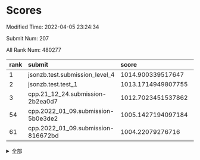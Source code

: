 # Scores

Modified Time: 2022-04-05 23:24:34

Submit Num: 207

All Rank Num: 480277

| rank |               submit               |       score        |       sigma        | pk_num |
| :--- | :--------------------------------- | :----------------- | :----------------- | :----- |
| 1    | jsonzb.test.submission_level_4     | 1014.900339517647  | 0.8275906685881788 | 9272   |
| 2    | jsonzb.test.test_1                 | 1013.1714949807755 | 0.8020193994958882 | 9278   |
| 3    | cpp.21_12_24.submission-2b2ea0d7   | 1012.7023451537862 | 0.7914625908660209 | 9281   |
| 54   | cpp.2022_01_09.submission-5b0e3de2 | 1005.1427194097184 | 0.7048120935983568 | 9276   |
| 61   | cpp.2022_01_09.submission-816672bd | 1004.22079276716   | 0.7153774638498765 | 9276   |


<details>
<summary>全部</summary>

| rank |                 submit                 |       score        |       sigma        | pk_num |
| :--- | :------------------------------------- | :----------------- | :----------------- | :----- |
| 1    | jsonzb.test.submission_level_4         | 1014.900339517647  | 0.8275906685881788 | 9272   |
| 2    | jsonzb.test.test_1                     | 1013.1714949807755 | 0.8020193994958882 | 9278   |
| 3    | cpp.21_12_24.submission-2b2ea0d7       | 1012.7023451537862 | 0.7914625908660209 | 9281   |
| 4    | gobigger.level_3.submission_level_3_2  | 1011.9802367923854 | 0.7777668281716341 | 9278   |
| 5    | gobigger.level_3.submission_level_3_12 | 1011.5217669721291 | 0.775697277594598  | 9282   |
| 6    | gobigger.level_3.submission_level_3_36 | 1011.3719000259841 | 0.784178294859773  | 9285   |
| 7    | gobigger.level_3.submission_level_3_19 | 1011.3434839864713 | 0.7667261278847726 | 9286   |
| 8    | gobigger.level_3.submission_level_3_22 | 1011.3338688565444 | 0.7855789629903286 | 9281   |
| 9    | gobigger.level_3.submission_level_3_4  | 1011.2629361943707 | 0.7761645765829789 | 9283   |
| 10   | gobigger.level_3.submission_level_3_41 | 1011.2249509712868 | 0.7663571947496107 | 9279   |
| 11   | gobigger.level_3.submission_level_3_20 | 1011.1838603368797 | 0.7992590451318793 | 9278   |
| 12   | gobigger.level_3.submission_level_3_21 | 1011.0447890994535 | 0.7668750645353108 | 9281   |
| 13   | gobigger.level_3.submission_level_3_27 | 1011.012429311188  | 0.777484039533019  | 9279   |
| 14   | gobigger.level_3.submission_level_3_13 | 1010.9606940366167 | 0.7848400900587342 | 9285   |
| 15   | gobigger.level_3.submission_level_3_18 | 1010.9330869257801 | 0.78068407181309   | 9281   |
| 16   | gobigger.level_3.submission_level_3_35 | 1010.6847801858717 | 0.7648268235340122 | 9280   |
| 17   | gobigger.level_3.submission_level_3_5  | 1010.6535798772891 | 0.7577762889441981 | 9277   |
| 18   | gobigger.level_3.submission_level_3_47 | 1010.652676855041  | 0.7616035985135058 | 9285   |
| 19   | gobigger.level_3.submission_level_3_40 | 1010.5222219997966 | 0.7672592814985223 | 9282   |
| 20   | gobigger.level_3.submission_level_3_10 | 1010.4189277670774 | 0.7611459085589599 | 9275   |
| 21   | gobigger.level_3.submission_level_3_37 | 1010.3789626090872 | 0.7675656172428582 | 9284   |
| 22   | gobigger.level_3.submission_level_3_8  | 1010.2327069894606 | 0.761638369961472  | 9282   |
| 23   | gobigger.level_3.submission_level_3_14 | 1010.2314768955889 | 0.7433154261516032 | 9282   |
| 24   | gobigger.level_3.submission_level_3_45 | 1010.2313679524988 | 0.7617016743017371 | 9278   |
| 25   | gobigger.level_3.submission_level_3_3  | 1010.1463236514882 | 0.7418213381019221 | 9281   |
| 26   | gobigger.level_3.submission_level_3_7  | 1010.1048131425615 | 0.7544585982046562 | 9279   |
| 27   | gobigger.level_3.submission_level_3_43 | 1010.074055639     | 0.7668751222214684 | 9282   |
| 28   | gobigger.level_3.submission_level_3_39 | 1010.0631186630301 | 0.7550651659812744 | 9284   |
| 29   | gobigger.level_3.submission_level_3_49 | 1010.0522030362818 | 0.7791059928810059 | 9279   |
| 30   | gobigger.level_3.submission_level_3_30 | 1009.9892472031534 | 0.7538505173779189 | 9281   |
| 31   | gobigger.level_3.submission_level_3_46 | 1009.9838246327945 | 0.7533792840662485 | 9285   |
| 32   | gobigger.level_3.submission_level_3_17 | 1009.980096568312  | 0.7634199820728431 | 9285   |
| 33   | gobigger.level_3.submission_level_3_28 | 1009.9281099415339 | 0.763838254698347  | 9280   |
| 34   | gobigger.level_3.submission_level_3_48 | 1009.7271110377732 | 0.7725139863547811 | 9282   |
| 35   | gobigger.level_3.submission_level_3_1  | 1009.6750001506695 | 0.7612664096803302 | 9282   |
| 36   | gobigger.level_3.submission_level_3_38 | 1009.6197392406858 | 0.7561623770238042 | 9282   |
| 37   | gobigger.level_3.submission_level_3_29 | 1009.6109884892919 | 0.7593069882980201 | 9284   |
| 38   | gobigger.level_3.submission_level_3_26 | 1009.5286252731719 | 0.7450207137287315 | 9280   |
| 39   | gobigger.level_3.submission_level_3_24 | 1009.4944255232381 | 0.7527153122074367 | 9283   |
| 40   | gobigger.level_3.submission_level_3_25 | 1009.4742859687733 | 0.7609446752916597 | 9284   |
| 41   | gobigger.level_3.submission_level_3_11 | 1009.4065017362904 | 0.7692244805793875 | 9282   |
| 42   | gobigger.level_3.submission_level_3_44 | 1009.1586762100587 | 0.747409551976707  | 9280   |
| 43   | gobigger.level_3.submission_level_3_31 | 1009.0099903211701 | 0.7324043638746981 | 9279   |
| 44   | gobigger.level_3.submission_level_3_23 | 1008.8449338454059 | 0.7438286083145413 | 9278   |
| 45   | gobigger.level_3.submission_level_3_16 | 1008.8310119070467 | 0.7379348242383825 | 9280   |
| 46   | gobigger.level_3.submission_level_3_42 | 1008.8140961897379 | 0.7643403917507238 | 9278   |
| 47   | gobigger.level_3.submission_level_3_9  | 1008.62734795949   | 0.7377718175339738 | 9281   |
| 48   | gobigger.level_3.submission_level_3_6  | 1008.5559515241574 | 0.7507342045666242 | 9279   |
| 49   | gobigger.level_3.submission_level_3_32 | 1008.4375790191896 | 0.7463471667701709 | 9280   |
| 50   | gobigger.level_3.submission_level_3_15 | 1008.4360891162972 | 0.7313297976054016 | 9276   |
| 51   | gobigger.level_3.submission_level_3_34 | 1008.2020377996976 | 0.74406769037267   | 9279   |
| 52   | gobigger.level_3.submission_level_3_33 | 1008.0664433301449 | 0.728292188207342  | 9276   |
| 53   | gobigger.level_3.submission_level_3_0  | 1007.4688440369209 | 0.7469460265999145 | 9280   |
| 54   | cpp.2022_01_09.submission-5b0e3de2     | 1005.1427194097184 | 0.7048120935983568 | 9276   |
| 55   | gobigger.level_1.submission_level_1_34 | 1004.7564678142593 | 0.7168797594516231 | 9277   |
| 56   | gobigger.level_1.submission_level_1_26 | 1004.6676737853569 | 0.7101548048928649 | 9283   |
| 57   | gobigger.level_1.submission_level_1_2  | 1004.5469517767215 | 0.7246342782434473 | 9276   |
| 58   | gobigger.level_1.submission_level_1_48 | 1004.4226911272183 | 0.7178825374732459 | 9282   |
| 59   | gobigger.level_1.submission_level_1_32 | 1004.3763577256055 | 0.7239886372727447 | 9279   |
| 60   | gobigger.level_1.submission_level_1_42 | 1004.279736365123  | 0.7222201382160548 | 9283   |
| 61   | cpp.2022_01_09.submission-816672bd     | 1004.22079276716   | 0.7153774638498765 | 9276   |
| 62   | gobigger.level_1.submission_level_1_37 | 1003.9401810707462 | 0.7153737464258425 | 9284   |
| 63   | gobigger.level_1.submission_level_1_17 | 1003.9187197479937 | 0.7105124428105389 | 9285   |
| 64   | gobigger.level_1.submission_level_1_43 | 1003.8862773942251 | 0.7120434928235884 | 9278   |
| 65   | gobigger.level_1.submission_level_1_19 | 1003.7966182387818 | 0.7280133567941482 | 9283   |
| 66   | gobigger.level_1.submission_level_1_5  | 1003.7787639404771 | 0.7242212680342976 | 9278   |
| 67   | gobigger.level_1.submission_level_1_15 | 1003.7234917545348 | 0.710191364442077  | 9279   |
| 68   | gobigger.level_1.submission_level_1_0  | 1003.7044414069873 | 0.7194876000879672 | 9280   |
| 69   | gobigger.level_1.submission_level_1_38 | 1003.6890906371409 | 0.712006700228765  | 9280   |
| 70   | gobigger.level_1.submission_level_1_21 | 1003.6393319975081 | 0.7241573118020223 | 9283   |
| 71   | gobigger.level_1.submission_level_1_10 | 1003.6074859474262 | 0.7054780091217145 | 9280   |
| 72   | gobigger.level_1.submission_level_1_35 | 1003.6055153135216 | 0.7109596982036367 | 9280   |
| 73   | gobigger.level_1.submission_level_1_29 | 1003.5946645193751 | 0.7254166082409056 | 9279   |
| 74   | gobigger.level_1.submission_level_1_36 | 1003.5415843077852 | 0.7043787504599058 | 9280   |
| 75   | gobigger.level_1.submission_level_1_20 | 1003.5380052147681 | 0.720242701323696  | 9281   |
| 76   | gobigger.level_1.submission_level_1_45 | 1003.5375310769133 | 0.7014588965234979 | 9281   |
| 77   | gobigger.level_1.submission_level_1_28 | 1003.52309696225   | 0.7159306483318832 | 9279   |
| 78   | gobigger.level_1.submission_level_1_16 | 1003.4483120946942 | 0.7103508531404764 | 9282   |
| 79   | gobigger.level_1.submission_level_1_39 | 1003.3835991086994 | 0.7197012684029389 | 9283   |
| 80   | gobigger.level_1.submission_level_1_24 | 1003.3436379911027 | 0.7210408374567084 | 9279   |
| 81   | gobigger.level_1.submission_level_1_47 | 1003.2366703743336 | 0.7132079100420294 | 9276   |
| 82   | gobigger.level_1.submission_level_1_14 | 1003.1843503375746 | 0.7161429060391773 | 9277   |
| 83   | gobigger.level_1.submission_level_1_31 | 1003.1722240750483 | 0.7215817334519485 | 9280   |
| 84   | gobigger.level_1.submission_level_1_30 | 1003.1667048544532 | 0.7091883486523967 | 9277   |
| 85   | gobigger.level_1.submission_level_1_41 | 1003.1090190790497 | 0.7106202025824976 | 9283   |
| 86   | gobigger.level_1.submission_level_1_23 | 1003.0778945142539 | 0.711529884456802  | 9283   |
| 87   | gobigger.level_1.submission_level_1_33 | 1002.9909494651671 | 0.7080807567091759 | 9280   |
| 88   | gobigger.level_1.submission_level_1_49 | 1002.9734373586798 | 0.7205942172205948 | 9282   |
| 89   | gobigger.level_1.submission_level_1_6  | 1002.9466761156037 | 0.716055607254646  | 9282   |
| 90   | gobigger.level_1.submission_level_1_3  | 1002.9437198083416 | 0.7218442869457299 | 9281   |
| 91   | gobigger.level_1.submission_level_1_7  | 1002.9183746377622 | 0.7211994604837474 | 9280   |
| 92   | gobigger.level_1.submission_level_1_27 | 1002.8627195160766 | 0.7108284979143208 | 9282   |
| 93   | gobigger.level_1.submission_level_1_13 | 1002.7828432970747 | 0.7131580554279561 | 9282   |
| 94   | gobigger.level_1.submission_level_1_12 | 1002.7763580921848 | 0.6962738626101076 | 9279   |
| 95   | gobigger.level_1.submission_level_1_44 | 1002.7298537404765 | 0.7130220593076585 | 9283   |
| 96   | gobigger.level_1.submission_level_1_46 | 1002.5819300615307 | 0.7128941023321174 | 9283   |
| 97   | gobigger.level_1.submission_level_1_40 | 1002.5346433846561 | 0.7188408870637832 | 9284   |
| 98   | gobigger.level_1.submission_level_1_9  | 1002.284806905577  | 0.7203715658761481 | 9283   |
| 99   | gobigger.level_1.submission_level_1_25 | 1002.2700020180334 | 0.703217870605367  | 9279   |
| 100  | gobigger.level_1.submission_level_1_1  | 1002.1951457681649 | 0.7113751505531726 | 9274   |
| 101  | gobigger.level_1.submission_level_1_18 | 1002.1095830359261 | 0.7124316956896639 | 9286   |
| 102  | gobigger.level_1.submission_level_1_8  | 1002.1079892815228 | 0.7039954635169414 | 9283   |
| 103  | gobigger.level_1.submission_level_1_4  | 1001.856316647884  | 0.7165555693643395 | 9277   |
| 104  | gobigger.level_1.submission_level_1_22 | 1001.7463143919158 | 0.7236259894684332 | 9278   |
| 105  | gobigger.level_1.submission_level_1_11 | 1001.7379543071537 | 0.7132092999495092 | 9277   |
| 106  | gobigger.random.submission_random_20   | 997.0892750385758  | 0.7104469649376706 | 9285   |
| 107  | gobigger.random.submission_random_13   | 997.0428064755379  | 0.7273676927615393 | 9279   |
| 108  | gobigger.random.submission_random_40   | 996.8519422025777  | 0.7094576603186021 | 9279   |
| 109  | gobigger.random.submission_random_10   | 996.8085012754183  | 0.7108247317057887 | 9277   |
| 110  | gobigger.random.submission_random_3    | 996.7339899422833  | 0.6996584634124041 | 9276   |
| 111  | gobigger.random.submission_random_23   | 996.6809917281105  | 0.7021329363192063 | 9279   |
| 112  | gobigger.random.submission_random_33   | 996.5759530200003  | 0.7131799045401631 | 9277   |
| 113  | gobigger.random.submission_random_39   | 996.5707286994826  | 0.7087813786566641 | 9281   |
| 114  | gobigger.random.submission_random_38   | 996.5438990679435  | 0.7012530831605719 | 9280   |
| 115  | gobigger.random.submission_random_31   | 996.5377495544196  | 0.7145722338168007 | 9283   |
| 116  | gobigger.random.submission_random_16   | 996.4968459838448  | 0.7081612570798153 | 9284   |
| 117  | gobigger.random.submission_random_6    | 996.4829921252752  | 0.7156445773857912 | 9278   |
| 118  | gobigger.random.submission_random_37   | 996.458107491286   | 0.7067010732831545 | 9283   |
| 119  | gobigger.random.submission_random_34   | 996.4064357976234  | 0.7118756437249947 | 9280   |
| 120  | gobigger.random.submission_random_9    | 996.3502198182813  | 0.7127771279494604 | 9281   |
| 121  | gobigger.random.submission_random_30   | 996.3389982435604  | 0.7076340933733127 | 9280   |
| 122  | gobigger.random.submission_random_17   | 996.3275790585625  | 0.7031875355532257 | 9282   |
| 123  | gobigger.random.submission_random_14   | 996.3206705476671  | 0.708009505548929  | 9280   |
| 124  | gobigger.random.submission_random_36   | 996.2619701973077  | 0.7246865849105836 | 9281   |
| 125  | gobigger.random.submission_random_25   | 996.2556240398328  | 0.710366837242267  | 9278   |
| 126  | gobigger.random.submission_random_11   | 996.2387905308307  | 0.7156541331834237 | 9280   |
| 127  | gobigger.random.submission_random_48   | 996.2373827178388  | 0.7273214704980516 | 9280   |
| 128  | gobigger.random.submission_random_35   | 996.1759207871634  | 0.707134151046609  | 9283   |
| 129  | gobigger.random.submission_random_44   | 996.1691843983461  | 0.6983547088297275 | 9279   |
| 130  | gobigger.random.submission_random_28   | 996.0291293942313  | 0.708053454552467  | 9285   |
| 131  | gobigger.random.submission_random_32   | 996.0289541679294  | 0.6983289233285132 | 9284   |
| 132  | gobigger.random.submission_random_24   | 996.023448716682   | 0.7301830364689229 | 9283   |
| 133  | gobigger.random.submission_random_4    | 995.9766173605249  | 0.704406071916776  | 9285   |
| 134  | gobigger.random.submission_random_43   | 995.9695424086451  | 0.7257481688976969 | 9281   |
| 135  | gobigger.random.submission_random_2    | 995.957651912134   | 0.7125879797653327 | 9283   |
| 136  | gobigger.random.submission_random_8    | 995.9447479128278  | 0.7174810912423427 | 9285   |
| 137  | gobigger.random.submission_random_21   | 995.9317015864972  | 0.7061950365122804 | 9281   |
| 138  | gobigger.random.submission_random_27   | 995.9085661611191  | 0.7220195666525483 | 9282   |
| 139  | gobigger.random.submission_random_41   | 995.8980821915154  | 0.7228336992039496 | 9286   |
| 140  | gobigger.random.submission_random_12   | 995.8246973412428  | 0.7026835117154304 | 9280   |
| 141  | gobigger.random.submission_random_45   | 995.7850449096011  | 0.7093226079612217 | 9287   |
| 142  | gobigger.random.submission_random_1    | 995.7465600775296  | 0.7216237159276808 | 9281   |
| 143  | gobigger.random.submission_random_42   | 995.6857425426804  | 0.7061732952031042 | 9286   |
| 144  | gobigger.random.submission_random_49   | 995.6057959685037  | 0.7133384035687828 | 9276   |
| 145  | gobigger.random.submission_random_26   | 995.5792629856684  | 0.7025449133051419 | 9274   |
| 146  | gobigger.random.submission_random_0    | 995.5675899265485  | 0.6974214281551432 | 9282   |
| 147  | gobigger.random.submission_random_5    | 995.5666779215502  | 0.7169986641495331 | 9285   |
| 148  | gobigger.random.submission_random_22   | 995.5338962581995  | 0.7057420293019097 | 9283   |
| 149  | gobigger.random.submission_random_46   | 995.234127011622   | 0.7261816037229866 | 9281   |
| 150  | gobigger.random.submission_random_19   | 995.2161692293138  | 0.6985796096683871 | 9280   |
| 151  | gobigger.random.submission_random_18   | 995.1573754647742  | 0.6949244817717597 | 9286   |
| 152  | gobigger.random.submission_random_7    | 994.9020310735311  | 0.7237371470759036 | 9286   |
| 153  | gobigger.random.submission_random_47   | 994.8862154053298  | 0.7096975087149545 | 9281   |
| 154  | gobigger.level_2.submission_level_2_6  | 994.587313229136   | 0.7347658738894928 | 9281   |
| 155  | gobigger.random.submission_random_29   | 994.513695272628   | 0.7243179478861888 | 9278   |
| 156  | gobigger.level_2.submission_level_2_39 | 994.2515346017497  | 0.7130393605952224 | 9282   |
| 157  | gobigger.level_2.submission_level_2_16 | 994.0821566901528  | 0.7306713363220664 | 9280   |
| 158  | gobigger.level_2.submission_level_2_18 | 994.0537696635434  | 0.7223609602133597 | 9281   |
| 159  | gobigger.level_2.submission_level_2_38 | 993.9957937747097  | 0.7334010290686337 | 9283   |
| 160  | gobigger.level_2.submission_level_2_40 | 993.7911948393989  | 0.7419766993115766 | 9284   |
| 161  | gobigger.random.submission_random_15   | 993.7648386681467  | 0.730511598753969  | 9279   |
| 162  | gobigger.level_2.submission_level_2_5  | 993.6424276310614  | 0.7463052973928131 | 9280   |
| 163  | gobigger.level_2.submission_level_2_32 | 993.5334859976824  | 0.7480798276963381 | 9279   |
| 164  | gobigger.level_2.submission_level_2_37 | 993.3651967606263  | 0.7378752395436414 | 9279   |
| 165  | gobigger.level_2.submission_level_2_11 | 993.3386672612754  | 0.7227254244586757 | 9281   |
| 166  | gobigger.level_2.submission_level_2_23 | 993.2380070281093  | 0.7362862553907232 | 9277   |
| 167  | gobigger.level_2.submission_level_2_12 | 993.1417905132886  | 0.7315108318475432 | 9277   |
| 168  | gobigger.level_2.submission_level_2_42 | 992.9008134080129  | 0.7383263481024606 | 9274   |
| 169  | gobigger.level_2.submission_level_2_46 | 992.750828127602   | 0.731603955309313  | 9279   |
| 170  | gobigger.level_2.submission_level_2_35 | 992.5723483481565  | 0.7331895174810608 | 9276   |
| 171  | gobigger.level_2.submission_level_2_19 | 992.4148116815772  | 0.7440474911959749 | 9285   |
| 172  | gobigger.level_2.submission_level_2_33 | 992.3536659083762  | 0.749213700275346  | 9281   |
| 173  | gobigger.level_2.submission_level_2_7  | 992.3205360425977  | 0.7387630598694869 | 9285   |
| 174  | gobigger.level_2.submission_level_2_24 | 992.3201113977781  | 0.7295315334528895 | 9275   |
| 175  | gobigger.level_2.submission_level_2_49 | 992.2556246371896  | 0.7337873761283881 | 9276   |
| 176  | gobigger.level_2.submission_level_2_1  | 992.2409734647661  | 0.7414456260718418 | 9278   |
| 177  | gobigger.level_2.submission_level_2_29 | 992.2231386838079  | 0.7354446482599615 | 9281   |
| 178  | gobigger.level_2.submission_level_2_43 | 992.2227633482472  | 0.7409788678431432 | 9279   |
| 179  | gobigger.level_2.submission_level_2_34 | 992.1870963661507  | 0.7486395011505491 | 9279   |
| 180  | gobigger.level_2.submission_level_2_10 | 992.1457948986468  | 0.7411259011113333 | 9280   |
| 181  | gobigger.level_2.submission_level_2_28 | 992.1200639350795  | 0.7359468065454896 | 9283   |
| 182  | gobigger.level_2.submission_level_2_22 | 992.1071355244096  | 0.744477808474443  | 9278   |
| 183  | gobigger.level_2.submission_level_2_47 | 992.0729065162079  | 0.7542799422670663 | 9286   |
| 184  | gobigger.level_2.submission_level_2_27 | 992.0035864184933  | 0.7359528527711161 | 9277   |
| 185  | gobigger.level_2.submission_level_2_15 | 991.9486238361919  | 0.7446578254872903 | 9284   |
| 186  | gobigger.level_2.submission_level_2_17 | 991.8429734765003  | 0.7352508579867838 | 9281   |
| 187  | gobigger.level_2.submission_level_2_48 | 991.8355070705343  | 0.7526559373987629 | 9286   |
| 188  | gobigger.level_2.submission_level_2_13 | 991.7650129112044  | 0.7527087716702778 | 9283   |
| 189  | gobigger.level_2.submission_level_2_44 | 991.713805443352   | 0.7530105769448195 | 9278   |
| 190  | gobigger.level_2.submission_level_2_3  | 991.698709289735   | 0.7579192305401578 | 9281   |
| 191  | gobigger.level_2.submission_level_2_14 | 991.6778240810146  | 0.7552908769081608 | 9281   |
| 192  | gobigger.level_2.submission_level_2_2  | 991.5833961522801  | 0.7474698471666372 | 9286   |
| 193  | gobigger.level_2.submission_level_2_4  | 991.5517735514491  | 0.7555076700666625 | 9279   |
| 194  | gobigger.level_2.submission_level_2_36 | 991.5138218427727  | 0.7672987353078269 | 9282   |
| 195  | gobigger.level_2.submission_level_2_41 | 991.4765219832134  | 0.7577904802184429 | 9283   |
| 196  | gobigger.level_2.submission_level_2_30 | 991.3549877178991  | 0.7502819815613369 | 9282   |
| 197  | gobigger.level_2.submission_level_2_45 | 991.3423413172444  | 0.779705984124508  | 9282   |
| 198  | gobigger.level_2.submission_level_2_25 | 991.1252002868475  | 0.7595484482657522 | 9279   |
| 199  | gobigger.level_2.submission_level_2_8  | 990.9813283425744  | 0.7557119033611331 | 9286   |
| 200  | gobigger.level_2.submission_level_2_26 | 990.8916969462252  | 0.754399171142122  | 9287   |
| 201  | gobigger.level_2.submission_level_2_0  | 990.6550761517191  | 0.7519868591975473 | 9282   |
| 202  | gobigger.level_2.submission_level_2_31 | 990.4365285832913  | 0.7577437570156575 | 9280   |
| 203  | gobigger.level_2.submission_level_2_20 | 990.4048673976675  | 0.7476826224992047 | 9278   |
| 204  | gobigger.level_2.submission_level_2_9  | 990.3066821152061  | 0.7676492256104458 | 9283   |
| 205  | gobigger.level_2.submission_level_2_21 | 990.168489510441   | 0.765300934302559  | 9280   |
| 206  | gobigger.none.submission_none_0        | 977.890902182252   | 1.366506351780725  | 9280   |
| 207  | gobigger.none.submission_none_1        | 976.2698522160969  | 1.4561557473307982 | 9275   |

</details>